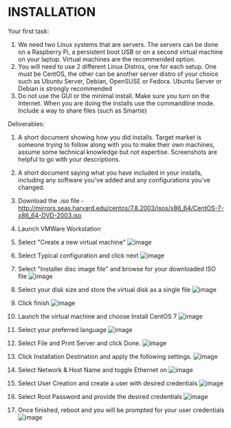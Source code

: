 # INSTALLATION

Your first task:

1. We need two Linux systems that are servers. The servers can be done on a Raspberry Pi, a persistent boot USB or on a second virtual machine on your laptop. Virtual machines are the recommended option.
2. You will need to use 2 different Linux Distros, one for each setup.  One must be CentOS, the other can be another server distro of your choice such as Ubuntu Server, Debian, OpenSUSE or Fedora.  Ubuntu Server or Debian is strongly recommended
3. Do not use the GUI or the minimal install. Make sure you turn on the Internet. When you are doing the installs use the commandline mode. Include a way to share files (such as Smartie)

Deliverables:
1. A short document showing how you did installs.  Target market is someone trying to follow along with you to make their own machines, assume some technical knowledge but not expertise.  Screenshots are helpful to go with your descriptions.
2. A short document saying what you have included in your installs, including any software you've added and any configurations you've changed. 

1. Download the .iso file - http://mirrors.seas.harvard.edu/centos/7.8.2003/isos/x86_64/CentOS-7-x86_64-DVD-2003.iso 
2. Launch VMWare Workstation
3. Select "Create a new virtual machine"
![image](https://user-images.githubusercontent.com/64757540/97351882-bbb81180-1868-11eb-95db-be3c7f3dc372.png)
4. Select Typical configuration and click next
![image](https://user-images.githubusercontent.com/64757540/97351937-cd99b480-1868-11eb-8d50-8e6d39254da1.png)
5. Select "Installer disc image file" and browse for your downloaded ISO file
![image](https://user-images.githubusercontent.com/64757540/97351997-e3a77500-1868-11eb-8677-888cef9c1b25.png)
6. Select your disk size and store the virtual disk as a single file
![image](https://user-images.githubusercontent.com/64757540/97352014-e904bf80-1868-11eb-94f0-1dfa2af60238.png)
7. Click finish
![image](https://user-images.githubusercontent.com/64757540/97352034-edc97380-1868-11eb-99eb-c97295696c80.png)
8. Launch the virtual machine and choose Install CentOS 7
![image](https://user-images.githubusercontent.com/64757540/97352053-f4f08180-1868-11eb-90b9-1a2df0ba7a26.png)
9. Select your preferred language
![image](https://user-images.githubusercontent.com/64757540/97352070-fa4dcc00-1868-11eb-8d71-31d27f35f597.png)
10. Select File and Print Server and click Done.
![image](https://user-images.githubusercontent.com/64757540/97352090-0043ad00-1869-11eb-8e98-a0ac0331b924.png)
11. Click Installation Destination and apply the following settings.
![image](https://user-images.githubusercontent.com/64757540/97352234-0c2f6f00-1869-11eb-9703-15872b0b45ad.png)
12. Select Network & Host Name and toggle Ethernet on
![image](https://user-images.githubusercontent.com/64757540/97352338-12255000-1869-11eb-8b9d-40899acb33d1.png)
13. Select User Creation and create a user with desired credentials
![image](https://user-images.githubusercontent.com/64757540/97352437-19e4f480-1869-11eb-881d-2791a30ae861.png)
14. Select Root Password and provide the desired credentials
![image](https://user-images.githubusercontent.com/64757540/97352494-1fdad580-1869-11eb-8991-5f33fce619af.png)
15. Once finished, reboot and you will be prompted for your user credentials
![image](https://user-images.githubusercontent.com/64757540/97352525-26694d00-1869-11eb-9eba-d0ce07ea8da4.png)